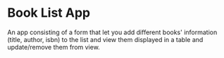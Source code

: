 # Book List App

An app consisting of a form that let you add different books' information (title, author, isbn) to the list and view them displayed in a table and update/remove them from view.